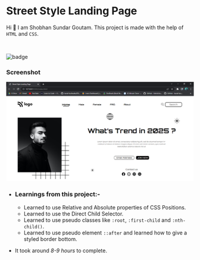 # Street Style Landing Page

Hi 👋 I am Shobhan Sundar Goutam. This project is made with the help of `HTML` and `CSS`.

<br>

![badge](https://img.shields.io/badge/HTML-CSS-blue)

### Screenshot

![Project-1 Screenshot](./project-1.png)

- ### Learnings from this project:-

  - Learned to use Relative and Absolute properties of CSS Positions.
  - Learned to use the Direct Child Selector.
  - Learned to use pseudo classes like `:root`, `:first-child` and `:nth-child()`.
  - Learned to use pseudo element `::after` and learned how to give a styled border bottom.

- It took around _8-9 hours_ to complete.
